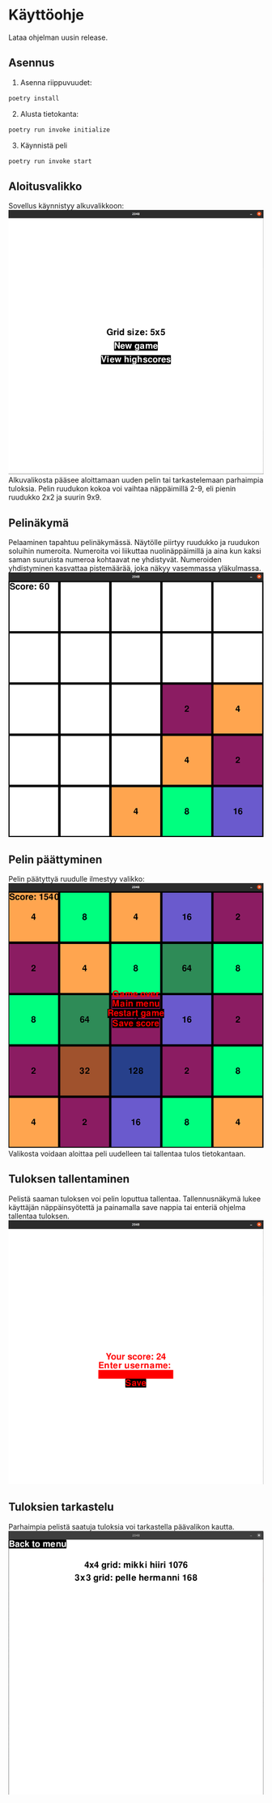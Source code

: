 # Käyttöohje
Lataa ohjelman uusin release.
## Asennus
1. Asenna riippuvuudet:
```bash
poetry install
```
2. Alusta tietokanta:
```bash
poetry run invoke initialize
```
3. Käynnistä peli
```bash
poetry run invoke start
```

## Aloitusvalikko
Sovellus käynnistyy alkuvalikkoon:\
![](./kuvat/aloitusnäyttö.png)\
Alkuvalikosta pääsee aloittamaan uuden pelin tai tarkastelemaan parhaimpia tuloksia. Pelin ruudukon kokoa voi vaihtaa näppäimillä 2-9, eli pienin ruudukko 2x2 ja suurin 9x9.
## Pelinäkymä
Pelaaminen tapahtuu pelinäkymässä. Näytölle piirtyy ruudukko ja ruudukon soluihin numeroita. Numeroita voi liikuttaa nuolinäppäimillä ja aina kun kaksi saman suuruista numeroa kohtaavat ne yhdistyvät. Numeroiden yhdistyminen kasvattaa pistemäärää, joka näkyy vasemmassa yläkulmassa.\
![](./kuvat/pelin%C3%A4kym%C3%A4.png)

## Pelin päättyminen
Pelin päätyttyä ruudulle ilmestyy valikko:\
![](./kuvat/peliohi.png)\
Valikosta voidaan aloittaa peli uudelleen tai tallentaa tulos tietokantaan.

## Tuloksen tallentaminen
Pelistä saaman tuloksen voi pelin loputtua tallentaa. Tallennusnäkymä lukee käyttäjän näppäinsyötettä ja painamalla save nappia tai enteriä ohjelma tallentaa tuloksen.\
![](./kuvat/tallennusn%C3%A4kym%C3%A4.png)

## Tuloksien tarkastelu
Parhaimpia pelistä saatuja tuloksia voi tarkastella päävalikon kautta.\
![](./kuvat/huipputulokset.png)